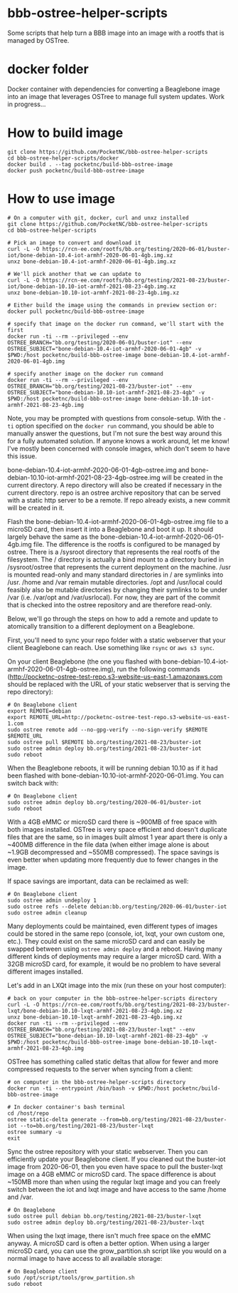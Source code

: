 # bbb-ostree-helper-scripts

Some scripts that help turn a BBB image into an image with a rootfs that is managed by OSTree.

# docker folder

Docker container with dependencies for converting a Beaglebone image into
an image that leverages OSTree to manage full system updates. 
Work in progress...

# How to build image

    git clone https://github.com/PocketNC/bbb-ostree-helper-scripts
    cd bbb-ostree-helper-scripts/docker
    docker build . --tag pocketnc/build-bbb-ostree-image
    docker push pocketnc/build-bbb-ostree-image

# How to use image

    # On a computer with git, docker, curl and unxz installed
    git clone https://github.com/PocketNC/bbb-ostree-helper-scripts
    cd bbb-ostree-helper-scripts

    # Pick an image to convert and download it
    curl -L -O https://rcn-ee.com/rootfs/bb.org/testing/2020-06-01/buster-iot/bone-debian-10.4-iot-armhf-2020-06-01-4gb.img.xz
    unxz bone-debian-10.4-iot-armhf-2020-06-01-4gb.img.xz

    # We'll pick another that we can update to
    curl -L -O https://rcn-ee.com/rootfs/bb.org/testing/2021-08-23/buster-iot/bone-debian-10.10-iot-armhf-2021-08-23-4gb.img.xz
    unxz bone-debian-10.10-iot-armhf-2021-08-23-4gb.img.xz

    # Either build the image using the commands in preview section or:
    docker pull pocketnc/build-bbb-ostree-image

    # specify that image on the docker run command, we'll start with the first
    docker run -ti --rm --privileged --env OSTREE_BRANCH="bb.org/testing/2020-06-01/buster-iot" --env OSTREE_SUBJECT="bone-debian-10.4-iot-armhf-2020-06-01-4gb" -v $PWD:/host pocketnc/build-bbb-ostree-image bone-debian-10.4-iot-armhf-2020-06-01-4gb.img

    # specify another image on the docker run command
    docker run -ti --rm --privileged --env OSTREE_BRANCH="bb.org/testing/2021-08-23/buster-iot" --env OSTREE_SUBJECT="bone-debian-10.10-iot-armhf-2021-08-23-4gb" -v $PWD:/host pocketnc/build-bbb-ostree-image bone-debian-10.10-iot-armhf-2021-08-23-4gb.img

Note, you may be prompted with questions from console-setup. With the `-ti` option specified on the `docker run` command, you should
be able to manually answer the questions, but I'm not sure the best way around this for a fully automated solution. If anyone knows
a work around, let me know! I've mostly been concerned with console images, which don't seem to have this issue.

bone-debian-10.4-iot-armhf-2020-06-01-4gb-ostree.img and bone-debian-10.10-iot-armhf-2021-08-23-4gb-ostree.img will be created
in the current directory. A repo directory will also be created if necessary in the current directory.
repo is an ostree archive repository that can be served with a static http server to be a remote. If repo already exists, a new commit will
be created in it.

Flash the bone-debian-10.4-iot-armhf-2020-06-01-4gb-ostree.img file to a microSD card, then insert it into a Beaglebone and boot it up.
It should largely behave the same as the bone-debian-10.4-iot-armhf-2020-06-01-4gb.img file. The difference is the rootfs is configured
to be managed by ostree. There is a /sysroot directory that represents the real rootfs of the filesystem. The / directory is actually
a bind mount to a directory buried in /sysroot/ostree that represents the current deployment on the machine. /usr is mounted read-only
and many standard directories in / are symlinks into /usr. /home and /var remain mutable directories. /opt and /usr/local could feasibly
also be mutable directories by changing their symlinks to be under /var (i.e. /var/opt and /var/usrlocal). For now, they are part of
the commit that is checked into the ostree repository and are therefore read-only.

Below, we'll go through the steps on how to add a remote and update to atomically transition to a different deployment on a Beaglebone.

First, you'll need to sync your repo folder with a static webserver that your client Beaglebone can reach. Use something like
`rsync` or `aws s3 sync`.

On your client Beaglebone (the one you flashed with bone-debian-10.4-iot-armhf-2020-06-01-4gb-ostree.img), run the following commands 
(http://pocketnc-ostree-test-repo.s3-website-us-east-1.amazonaws.com should be replaced with the URL of your static webserver that is serving the repo directory):

    # On Beaglebone client
    export REMOTE=debian
    export REMOTE_URL=http://pocketnc-ostree-test-repo.s3-website-us-east-1.com
    sudo ostree remote add --no-gpg-verify --no-sign-verify $REMOTE $REMOTE_URL
    sudo ostree pull $REMOTE bb.org/testing/2021-08-23/buster-iot
    sudo ostree admin deploy bb.org/testing/2021-08-23/buster-iot
    sudo reboot

When the Beaglebone reboots, it will be running debian 10.10 as if it had been flashed with bone-debian-10.10-iot-armhf-2020-06-01.img.
You can switch back with:

    # On Beaglebone client
    sudo ostree admin deploy bb.org/testing/2020-06-01/buster-iot
    sudo reboot

With a 4GB eMMC or microSD card there is ~900MB of free space with both images installed. OSTree is very space efficient and doesn't
duplicate files that are the same, so in images built almost 1 year apart there is only a ~400MB difference in the file data (when either image alone is about ~1.9GB decompressed and ~550MB compressed). 
The space savings is even better when updating more frequently due to fewer changes in the image. 

If space savings are important, data can be reclaimed as well:

    # On Beaglebone client
    sudo ostree admin undeploy 1
    sudo ostree refs --delete debian:bb.org/testing/2020-06-01/buster-iot
    sudo ostree admin cleanup

Many deployments could be maintained, even different types of images could be stored in the same repo (console, iot, lxqt, your own custom one, etc.). They could exist on the same microSD card and can easily be swapped between using `ostree admin deploy` and a reboot. 
Having many different kinds of deployments may require a larger microSD card. With a 32GB microSD card, for example, it would be no problem to have several different images installed.

Let's add in an LXQt image into the mix (run these on your host computer):

    # back on your computer in the bbb-ostree-helper-scripts directory
    curl -L -O https://rcn-ee.com/rootfs/bb.org/testing/2021-08-23/buster-lxqt/bone-debian-10.10-lxqt-armhf-2021-08-23-4gb.img.xz
    unxz bone-debian-10.10-lxqt-armhf-2021-08-23-4gb.img.xz
    docker run -ti --rm --privileged --env OSTREE_BRANCH="bb.org/testing/2021-08-23/buster-lxqt" --env OSTREE_SUBJECT="bone-debian-10.10-lxqt-armhf-2021-08-23-4gb" -v $PWD:/host pocketnc/build-bbb-ostree-image bone-debian-10.10-lxqt-armhf-2021-08-23-4gb.img

OSTree has something called static deltas that allow for fewer and more compressed requests to the server when syncing from a client:

    # on computer in the bbb-ostree-helper-scripts directory
    docker run -ti --entrypoint /bin/bash -v $PWD:/host pocketnc/build-bbb-ostree-image

    # In docker container's bash terminal
    cd /host/repo
    ostree static-delta generate --from=bb.org/testing/2021-08-23/buster-iot --to=bb.org/testing/2021-08-23/buster-lxqt
    ostree summary -u
    exit

Sync the ostree repository with your static webserver. Then you can efficiently update your Beaglebone client. If you cleaned out the
buster-iot image from 2020-06-01, then you even have space to pull the buster-lxqt image on a 4GB eMMC or microSD card. The space
difference is about ~150MB more than when using the regular lxqt image and you can freely switch between the iot and lxqt image and
have access to the same /home and /var.

    # On Beaglebone
    sudo ostree pull debian bb.org/testing/2021-08-23/buster-lxqt
    sudo ostree admin deploy bb.org/testing/2021-08-23/buster-lxqt

When using the lxqt image, there isn't much free space on the eMMC anyway. A microSD card is often a better option. When using a larger
microSD card, you can use the grow_partition.sh script like you would on a normal image to have access to all available storage:

    # On Beaglebone client
    sudo /opt/script/tools/grow_partition.sh
    sudo reboot
